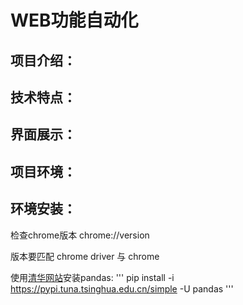# WEB功能自动化

## 项目介绍：

## 技术特点：

## 界面展示：

## 项目环境：

## 环境安装：

检查chrome版本 chrome://version 

版本要匹配 chrome driver   与   chrome   

使用[清华网站](https://pypi.tuna.tsinghua.edu.cn/simple)安装pandas:
'''
pip install -i https://pypi.tuna.tsinghua.edu.cn/simple -U pandas
'''

